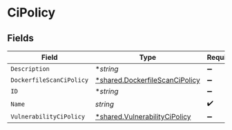 # CiPolicy


## Fields

| Field                                                                           | Type                                                                            | Required                                                                        | Description                                                                     |
| ------------------------------------------------------------------------------- | ------------------------------------------------------------------------------- | ------------------------------------------------------------------------------- | ------------------------------------------------------------------------------- |
| `Description`                                                                   | **string*                                                                       | :heavy_minus_sign:                                                              | N/A                                                                             |
| `DockerfileScanCiPolicy`                                                        | [*shared.DockerfileScanCiPolicy](../../models/shared/dockerfilescancipolicy.md) | :heavy_minus_sign:                                                              | N/A                                                                             |
| `ID`                                                                            | **string*                                                                       | :heavy_minus_sign:                                                              | N/A                                                                             |
| `Name`                                                                          | *string*                                                                        | :heavy_check_mark:                                                              | N/A                                                                             |
| `VulnerabilityCiPolicy`                                                         | [*shared.VulnerabilityCiPolicy](../../models/shared/vulnerabilitycipolicy.md)   | :heavy_minus_sign:                                                              | N/A                                                                             |
